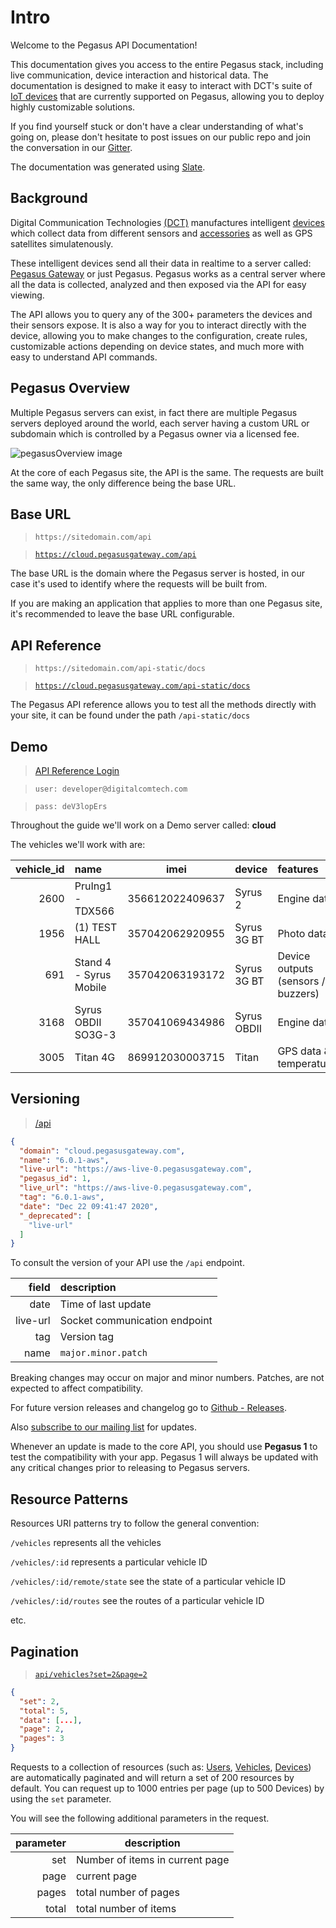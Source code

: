 # Intro

Welcome to the Pegasus API Documentation!

This documentation gives you access to the entire Pegasus stack, including live communication, device interaction and historical data. The documentation is designed to make it easy to interact with DCT's suite of [IoT devices](https://www.digitalcomtech.com/devices-2018/) that are currently supported on Pegasus, allowing you to deploy highly customizable solutions.

If you find yourself stuck or don't have a clear understanding of what's going on, please don't hesitate to post issues on our public repo and join the conversation in our [Gitter](https://gitter.im/dctdevelop/pegasus?utm_source=badge&utm_medium=badge&utm_campaign=pr-badge). 

The documentation was generated using [Slate](https://github.com/tripit/slate).

## Background

Digital Communication Technologies [(DCT)](http://digitalcomtech.com) manufactures intelligent [devices](https://www.digitalcomtech.com/devices-2018/) which collect data from different sensors and [accessories](https://www.digitalcomtech.com/accessories) as well as GPS satellites simulatenously.

These intelligent devices send all their data in realtime to a server called: [Pegasus Gateway](http://digitalcomtech.com/products/application-enablement-platform/) or just Pegasus.  Pegasus works as a central server where all the data is collected, analyzed and then exposed via the API for easy viewing.

The API allows you to query any of the 300+ parameters the devices and their sensors expose. It is also a way for you to interact directly with the device, allowing you to make changes to the configuration, create rules, customizable actions depending on device states, and much more with easy to understand API commands.


## Pegasus Overview

Multiple Pegasus servers can exist, in fact there are multiple Pegasus servers deployed around the world, each server having a custom URL or subdomain which is controlled by a Pegasus owner via a licensed fee. 

![pegasusOverview image](slate/img/pegasusoverview.png "pegasusOverview image")

At the core of each Pegasus site, the API is the same.  The requests are built the same way, the only difference being the base URL.

## Base URL

> `https://sitedomain.com/api`

> [`https://cloud.pegasusgateway.com/api`](https://cloud.pegasusgateway.com/api)

The base URL is the domain where the Pegasus server is hosted, in our case it's used to identify where the requests will be built from.

<aside class="notice">If you are making an application that applies to more than one Pegasus site, it's recommended to leave the base URL configurable.</aside>


## API Reference

> `https://sitedomain.com/api-static/docs`

> [`https://cloud.pegasusgateway.com/api-static/docs`](https://cloud.pegasusgateway.com/api-static/docs)

The Pegasus API reference allows you to test all the methods directly with your site, it can be found under the path `/api-static/docs`

## Demo

> [API Reference Login](https://cloud.pegasusgateway.com/api-static/docs/#api-Authentication-Login)

> `user: developer@digitalcomtech.com`

> `pass: deV3lopErs`

Throughout the guide we'll work on a Demo server called: **cloud**

The vehicles we'll work with are:

vehicle_id | name | imei | device | features |
---:|:-----|:----:|:-------|:---------|
2600 | PruIng1-TDX566 | 356612022409637 | Syrus 2 | Engine data
1956 | (1) TEST HALL | 357042062920955 | Syrus 3G BT | Photo data
691 | Stand 4 - Syrus Mobile | 357042063193172 | Syrus 3G BT | Device outputs (sensors / buzzers)
3168 | Syrus OBDII SO3G-3 | 357041069434986 | Syrus OBDII | Engine data
3005 | Titan 4G | 869912030003715 | Titan | GPS data & temperature

## Versioning

> [/api](https://cloud.pegasusgateway.com/api/)

```json
{
  "domain": "cloud.pegasusgateway.com",
  "name": "6.0.1-aws",
  "live-url": "https://aws-live-0.pegasusgateway.com",
  "pegasus_id": 1,
  "live_url": "https://aws-live-0.pegasusgateway.com",
  "tag": "6.0.1-aws",
  "date": "Dec 22 09:41:47 2020",
  "_deprecated": [
    "live-url"
  ]
}
```

To consult the version of your API use the `/api` endpoint.  

field | description
---:|:-----
date | Time of last update 
live-url | Socket communication endpoint
tag | Version tag
name | `major.minor.patch`

Breaking changes may occur on major and minor numbers. Patches, are not expected to affect compatibility.

For future version releases and changelog go to [Github - Releases](https://github.com/dctdevelop/pegasus/tree/master/releases).

Also [subscribe to our mailing list](http://developers.digitalcomtech.com/#mc_embed_signup_scroll) for updates.

<aside class="notice"> Whenever an update is made to the core API, you should use <b>Pegasus 1</b> to test the compatibility with your app. Pegasus 1 will always be updated with any critical changes prior to releasing to Pegasus servers.</aside>

## Resource Patterns
Resources URI patterns try to follow the general convention:

`/vehicles`
represents all the vehicles

`/vehicles/:id`
represents a particular vehicle ID

`/vehicles/:id/remote/state`
see the state of a particular vehicle ID

`/vehicles/:id/routes`
see the routes of a particular vehicle ID

etc.

## Pagination

> [`api/vehicles?set=2&page=2`](https://cloud.pegasusgateway.com/api/vehicles?set=2&page=2)

```json
{
  "set": 2,
  "total": 5,
  "data": [...],
  "page": 2,
  "pages": 3
}
```

Requests to a collection of resources (such as: [Users](/#users), [Vehicles](/#vehicles), [Devices](/#devices)) are automatically paginated and will return a set of 200 resources by default.
You can request up to 1000 entries per page (up to 500 Devices) by using the `set` parameter.

You will see the following additional parameters in the request.

parameter | description
----:| ----
set | Number of items in current page
page | current page
pages | total number of pages
total | total number of items
